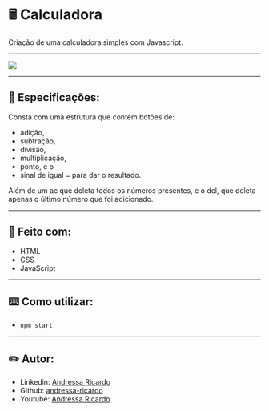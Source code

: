 # 🖩 Calculadora

Criação de uma calculadora simples com Javascript.

<hr/>

![](https://i.imgur.com/NDp54zQ.png)

<hr/>

## 🔎 Especificações:

Consta com uma estrutura que contém botões de:  
- adição, 
- subtração, 
- divisão,
- multiplicação,
- ponto, e o
- sinal de igual = para dar o resultado. 


Além de um ac que deleta todos os números presentes, e o del, que deleta apenas o último número que foi adicionado. 

<hr/>

##  📖  Feito com:

- HTML
- CSS
- JavaScript

<hr/>

## ⌨️ Como utilizar:

- `npm start`

<hr/>

## ✏️ Autor:

- Linkedin: [Andressa Ricardo](https://www.linkedin.com/in/andressa-ricardo/)
- Github: [andressa-ricardo](https://github.com/andressa-ricardo)
- Youtube: [Andressa Ricardo](https://www.youtube.com/channel/UClWchUw2pxmTfQt3xpVN9yw)